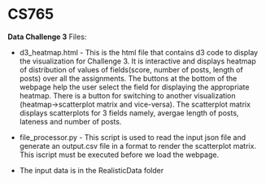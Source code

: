 # CS765
**Data Challenge 3**
Files:
- d3_heatmap.html - This is the html file that contains d3 code to display the visualization for Challenge 3. It is interactive and displays heatmap of distribution of values of fields(score, number of posts, length of posts) over all the assignments. The buttons at the bottom of the webpage help the user select the field for displaying the appropriate heatmap. There is a button for switching to another visualization (heatmap->scatterplot matrix and vice-versa). The scatterplot matrix displays scatterplots for 3 fields namely, avergae length of posts, lateness and number of posts.

- file_processor.py - This script is used to read the input json file and generate an output.csv file in a format to render the scatterplot matrix. This iscript must be executed before we load the webpage.

- The input data is in the RealisticData folder
